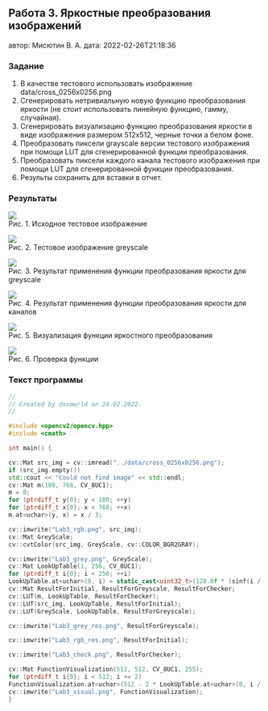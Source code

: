## Работа 3. Яркостные преобразования изображений
автор: Мисютин В. А.
дата: 2022-02-26T21:18:36

<!-- url: https://github.com/DXXMWRLD/misyutin_v_a/tree/master/lab3 -->

### Задание
1. В качестве тестового использовать изображение data/cross_0256x0256.png
2. Сгенерировать нетривиальную новую функцию преобразования яркости (не стоит использовать линейную функцию, гамму, случайная).
3. Сгенерировать визуализацию функцию преобразования яркости в виде изображения размером 512x512, черные точки а белом фоне.
4. Преобразовать пиксели grayscale версии тестового изображения при помощи LUT для сгенерированной функции преобразования.
4. Преобразовать пиксели каждого канала тестового изображения при помощи LUT для сгенерированной функции преобразования.
5. Результы сохранить для вставки в отчет.

### Результаты

![](../bin.dbg/Lab3_rgb.png)  
Рис. 1. Исходное тестовое изображение

![](../bin.dbg/Lab3_grey.png)  
Рис. 2. Тестовое изображение greyscale

![](../bin.dbg/Lab3_grey_res.png)  
Рис. 3. Результат применения функции преобразования яркости для greyscale

![](../bin.dbg/Lab3_rgb_res.png)  
Рис. 4. Результат применения функции преобразования яркости для каналов

![](../bin.dbg/Lab3_visual.png)  
Рис. 5. Визуализация функции яркостного преобразования

![](../bin.dbg/Lab3_check.png)  
Рис. 6. Проверка функции

### Текст программы

```cpp
//
// Created by dxxmwrld on 24.02.2022.
//

#include <opencv2/opencv.hpp>
#include <cmath>

int main() {

cv::Mat src_img = cv::imread("../data/cross_0256x0256.png");
if (src_img.empty())
std::cout << "Could not find image" << std::endl;
cv::Mat m(180, 768, CV_8UC1);
m = 0;
for (ptrdiff_t y{0}; y < 180; ++y)
for (ptrdiff_t x{0}; x < 768; ++x)
m.at<uchar>(y, x) = x / 3;

cv::imwrite("Lab3_rgb.png", src_img);
cv::Mat GreyScale;
cv::cvtColor(src_img, GreyScale, cv::COLOR_BGR2GRAY);

cv::imwrite("Lab3_grey.png", GreyScale);
cv::Mat LookUpTable(1, 256, CV_8UC1);
for (ptrdiff_t i{0}; i < 256; ++i)
LookUpTable.at<uchar>(0, i) = static_cast<uint32_t>(128.0f * (sinf(i / 8.0f) + 1.0f));;
cv::Mat ResultForInitial, ResultForGreyscale, ResultForChecker;
cv::LUT(m, LookUpTable, ResultForChecker);
cv::LUT(src_img, LookUpTable, ResultForInitial);
cv::LUT(GreyScale, LookUpTable, ResultForGreyscale);

cv::imwrite("Lab3_grey_res.png", ResultForGreyscale);

cv::imwrite("Lab3_rgb_res.png", ResultForInitial);

cv::imwrite("Lab3_check.png", ResultForChecker);

cv::Mat FunctionVisualization(512, 512, CV_8UC1, 255);
for (ptrdiff_t i{0}; i < 512; i += 2)
FunctionVisualization.at<uchar>(512 - 2 * LookUpTable.at<uchar>(0, i / 2) - 1, i) = 0;
cv::imwrite("Lab3_visual.png", FunctionVisualization);
}
```

